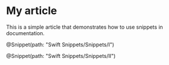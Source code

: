 # My article

This is a simple article that demonstrates how to use snippets in documentation.

@Snippet(path: "Swift Snippets/Snippets/I")

@Snippet(path: "Swift Snippets/Snippets/II")
